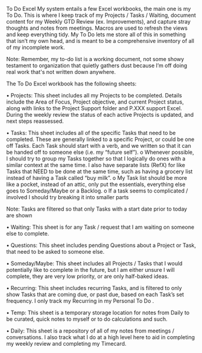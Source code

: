 To Do Excel
My system entails a few Excel workbooks, the main one is my To Do. This is where I keep track of my Projects / Tasks / Waiting, document content for my Weekly GTD Review (ex. Improvements), and capture stray thoughts and notes from meetings. Macros are used to refresh the views and keep everything tidy.  My To Do lets me store all of this in something that isn’t my own head, and is meant to be a comprehensive inventory of all of my incomplete work.

Note: Remember, my to-do list is a working document, not some showy testament to organization that quietly gathers dust because I’m off doing real work that's not written down anywhere.

The To Do Excel workbook has the following sheets:

•	Projects: This sheet includes all my Projects to be completed. Details include the Area of Focus, Project objective, and current Project status, along with links to the Project Support folder and P.XXX support Excel. During the weekly review the status of each active Projects is updated, and next steps reassessed. 

•	Tasks: This sheet includes all of the specific Tasks that need to be completed. These are generally linked to a specific Project, or could be one off Tasks. Each Task should start with a verb, and we written so that it can be handed off to someone else (i.e. my “future self”). 
o	Whenever possible, I should try to group my Tasks together so that I logically do ones with a similar context at the same time. I also have separate lists (RefX) for like Tasks that NEED to be done at the same time, such as having a grocery list instead of having a Task called “buy milk”.
o	My Task list should be more like a pocket, instead of an attic, only put the essentials, everything else goes to Someday/Maybe or a Backlog.
o	If a task seems to complicated / involved I should try breaking it into smaller parts

Note: Tasks are filtered so that only Tasks with a start date prior to today are shown

•	Waiting: This sheet is for any Task / request that I am waiting on someone else to complete.

•	Questions: This sheet includes pending Questions about a Project or Task, that need to be asked to someone else.

•	Someday/Maybe:  This sheet includes all Projects / Tasks that I would potentially like to complete in the future, but I am either unsure I will complete, they are very low priority, or are only half-baked ideas.

•	Recurring: This sheet includes recurring Tasks, and is filtered to only show Tasks that are coming due, or past due, based on each Task’s set frequency.  I only track my Recurring in my Personal To Do	.

•	Temp: This sheet is a temporary storage location for notes from Daily to be curated, quick notes to myself or to do calculations and such. 

•	Daily: This sheet is a repository of all of my notes from meetings / conversations. I also track what I do at a high level here to aid in completing my weekly review and completing my Timecard.
